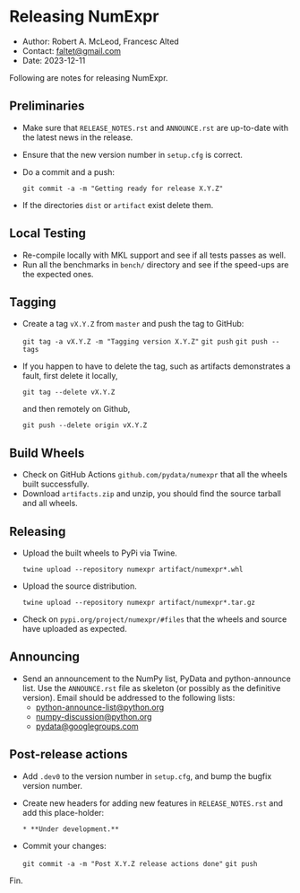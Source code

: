 Releasing NumExpr
==================

* Author: Robert A. McLeod, Francesc Alted
* Contact: faltet@gmail.com
* Date: 2023-12-11

Following are notes for releasing NumExpr.

Preliminaries
-------------

* Make sure that `RELEASE_NOTES.rst` and `ANNOUNCE.rst` are up-to-date with the latest news in the release.
* Ensure that the new version number in `setup.cfg` is correct.
* Do a commit and a push:

    `git commit -a -m "Getting ready for release X.Y.Z"`

* If the directories `dist` or `artifact` exist delete them.

Local Testing
-------------

* Re-compile locally with MKL support and see if all tests passes as well.
* Run all the benchmarks in `bench/` directory and see if the
  speed-ups are the expected ones.

Tagging
-------

* Create a tag `vX.Y.Z` from `master` and push the tag to GitHub:

    `git tag -a vX.Y.Z -m "Tagging version X.Y.Z"`
    `git push`
    `git push --tags`

* If you happen to have to delete the tag, such as artifacts demonstrates a fault, first delete it locally,

    `git tag --delete vX.Y.Z`

  and then remotely on Github,

    `git push --delete origin vX.Y.Z`

Build Wheels
------------

* Check on GitHub Actions `github.com/pydata/numexpr` that all the wheels built successfully.
* Download `artifacts.zip` and unzip, you should find the source tarball and all wheels.

Releasing
---------

* Upload the built wheels to PyPi via Twine.

    `twine upload --repository numexpr artifact/numexpr*.whl`

* Upload the source distribution.

    `twine upload --repository numexpr artifact/numexpr*.tar.gz`

* Check on `pypi.org/project/numexpr/#files` that the wheels and source have uploaded as expected.

Announcing
----------

* Send an announcement to the NumPy list, PyData and python-announce
  list.  Use the `ANNOUNCE.rst` file as skeleton (or possibly as the
  definitive version). Email should be addressed to the following lists:
  * python-announce-list@python.org
  * numpy-discussion@python.org
  * pydata@googlegroups.com

Post-release actions
--------------------

* Add `.dev0` to the version number in `setup.cfg`, and bump the bugfix version
  number.
* Create new headers for adding new features in `RELEASE_NOTES.rst`
  and add this place-holder:

  `* **Under development.**`

* Commit your changes:

  `git commit -a -m "Post X.Y.Z release actions done"`
  `git push`

Fin.
